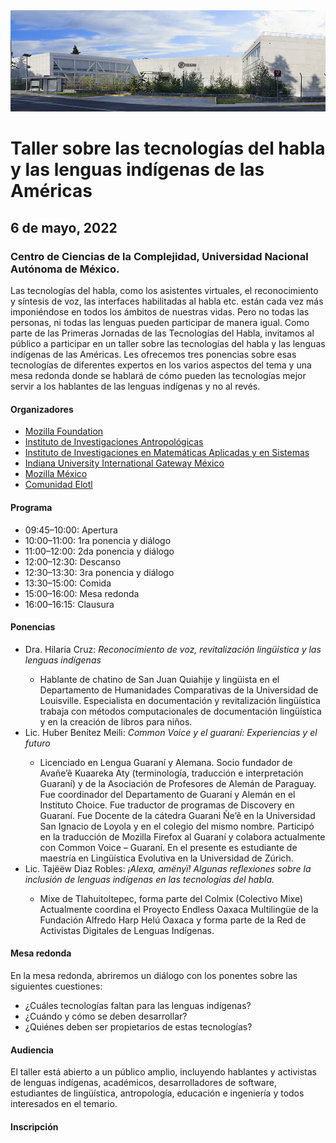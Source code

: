 <img src="img/centro-de-ciencias-de-la-complejidad-unam.jpg"/>

<h1>Taller sobre las tecnologías del habla y las lenguas indígenas de las Américas</h1>
<h2>6 de mayo, 2022</h2>
<h3>Centro de Ciencias de la Complejidad,
Universidad Nacional Autónoma de México.</h3>
<p>
Las tecnologías del habla, como los asistentes virtuales, el reconocimiento y síntesis de voz, las interfaces habilitadas al habla etc. están cada vez más imponiéndose en todos los ámbitos de nuestras vidas.  Pero no todas las personas, ni todas las lenguas pueden participar de manera igual. Como parte de las Primeras Jornadas de las Tecnologías del Habla, invitamos al público a participar en un taller sobre las tecnologías del habla y las lenguas indígenas de las Américas. Les ofrecemos tres ponencias sobre esas tecnologías de diferentes expertos en los varios aspectos del tema y una mesa redonda donde se hablará de cómo pueden las tecnologías mejor servir a los hablantes de las lenguas indígenas y no al revés.
</p>

<h4>Organizadores</h4>
<ul>
<li><a href="https://foundation.mozilla.org">Mozilla Foundation</a></li>
<li><a href="https://www.iia.unam.mx/">Instituto de Investigaciones Antropológicas</a></li>
<li><a href="https://www.iimas.unam.mx/">Instituto de Investigaciones en Matemáticas Aplicadas y en Sistemas</a></li>
<li><a href="https://global.iu.edu/presence/gateways/mexico/index.html">Indiana University International Gateway México</a></li>
<li><a href="https://mozilla-mexico.org/">Mozilla México</a></li>
<li><a href="https://elotl.mx/">Comunidad Elotl</a></li>
</ul>

<h4>Programa </h4>
<ul>
<li>09:45–10:00: Apertura</li>
<li>10:00–11:00: 1ra ponencia y diálogo</li>
<li>11:00–12:00: 2da ponencia y diálogo</li>
<li>12:00–12:30: Descanso</li>
<li>12:30–13:30: 3ra ponencia y diálogo</li>
<li>13:30–15:00: Comida</li>
<li>15:00–16:00: Mesa redonda</li>
<li>16:00–16:15: Clausura</li>
</ul>

<h4>Ponencias</h4>
<ul>
<li>Dra. Hilaria Cruz: <i>Reconocimiento de voz, revitalización lingüística y las lenguas indígenas</i></li>
<ul>
<li>Hablante de chatino de San Juan Quiahije y lingüista en el Departamento de Humanidades Comparativas de la Universidad de Louisville. Especialista en documentación y revitalización lingüística trabaja con métodos computacionales de documentación lingüística y en la creación de libros para niños.</li>
</ul>
<li>Lic. Huber Benítez Meili: <i>Common Voice y el guaraní: Experiencias y el futuro</i></li>
<ul>
<li>Licenciado en Lengua Guaraní y Alemana. Socio fundador de Avañe’ẽ Kuaareka Aty (terminología, traducción e interpretación Guaraní) y de la Asociación de Profesores de Alemán de Paraguay. Fue coordinador del Departamento de Guaraní y Alemán en el Instituto Choice. Fue traductor de programas de Discovery en Guaraní. Fue Docente de la cátedra Guarani Ñe’ẽ en la Universidad San Ignacio de Loyola y en el colegio del mismo nombre. Participó en la traducción de Mozilla Firefox al Guaraní y colabora actualmente con Common Voice – Guaraní. En el presente es estudiante de maestría en Lingüística Evolutiva en la Universidad de Zúrich.</li>
</ul>
<li>Lic. Tajëëw Diaz Robles:  <i>¡Alexa, amënyï! Algunas reflexiones sobre la inclusión de lenguas indígenas en las tecnologías del habla.</i></li>
<ul>
<li>Mixe de Tlahuitoltepec, forma parte del Colmix (Colectivo Mixe) Actualmente coordina el Proyecto Endless Oaxaca Multilingüe de la Fundación Alfredo Harp Helú Oaxaca y forma parte de la Red de Activistas Digitales de Lenguas Indígenas.</li>
</ul>
</ul>

<h4>Mesa redonda</h4>
<p>
En la mesa redonda, abriremos un diálogo con los ponentes sobre las siguientes cuestiones:
</p>
<ul>
<li>¿Cuáles tecnologías faltan para las lenguas indígenas?</li>
<li>¿Cuándo y cómo se deben desarrollar?</li>
<li>¿Quiénes deben ser propietarios de estas tecnologías?</li>
</ul>

<h4>Audiencia</h4>
<p>
El taller está abierto a un público amplio, incluyendo hablantes y activistas de lenguas indígenas, académicos, desarrolladores de software, estudiantes de lingüística, antropología, educación e ingeniería y todos interesados en el temario.
</p>
<h4>Inscripción</h4>
<p>
<!--<a href="https://forms.gle/bRBuNGGb65xwXqBR7">Formulario de inscripción</a>-->
</p>
